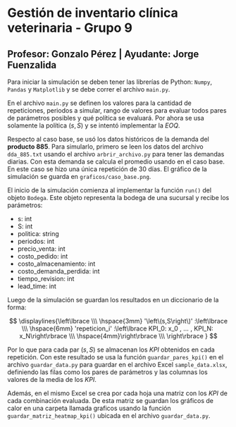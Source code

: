 # Gestión de inventario clínica veterinaria - Grupo 9
## Profesor: Gonzalo Pérez | Ayudante: Jorge Fuenzalida

Para iniciar la simulación se deben tener las librerías de Python: `Numpy`, `Pandas` y `Matplotlib` y se debe correr el archivo `main.py`.  
 
En el archivo `main.py` se definen los valores para la cantidad de repeticiones, periodos a simular, rango de valores para evaluar todos pares de parámetros posibles y qué política se evaluará. Por ahora se usa solamente la política $(s,S)$ y se intentó implementar la $EOQ$.  

Respecto al caso base, se usó los datos históricos de la demanda del **producto 885**. Para simularlo, primero se leen los datos del archivo `dda_885.txt` usando el archivo `arbrir_archivo.py` para tener las demandas diarias. Con esta demanda se calcula el promedio usando en el caso base. En este caso se hizo una única repetición de 30 días. El gráfico de la simulación se guarda en `graficos/caso_base.png`. 

El inicio de la simulación comienza al implementar la función `run()` del objeto `Bodega`. Este objeto representa la bodega de una sucursal y recibe los parámetros: 
- s: int 
- S: int 
- politica: string 
- periodos: int 
- precio_venta: int 
- costo_pedido: int 
- costo_almacenamiento: int 
- costo_demanda_perdida: int 
- tiempo_revision: int 
- lead_time: int 

Luego de la simulación se guardan los resultados en un diccionario de la forma: 

$$ \displaylines{\left\lbrace \\\ \hspace{3mm} '\left\(s,S\right\)' :\left\lbrace  \\\ \hspace{6mm} 'repeticion_i' :\left\lbrace KPI_0: x_0 , … , KPI_N: x_N\right\rbrace  \\\ \hspace{4mm}\right\rbrace  \\\ \right\rbrace } $$

Por lo que para cada par $(s,S)$ se almacenan los $KPI$ obtenidos en cada repetición. Con este resultado se usa la función `guardar_pares_kpi()` en el archivo `guardar_data.py` para guardar en el archivo Excel `sample_data.xlsx`, definiendo las filas como los pares de parámetros y las columnas los valores de la media de los $KPI$.  

Además, en el mismo Excel se crea por cada hoja una matriz con los $KPI$ de cada combinación evaluada. De esta matriz se guardan los gráficos de calor en una carpeta llamada graficos usando la función `guardar_matriz_heatmap_kpi()` ubicada en el archivo `guardar_data.py`. 
